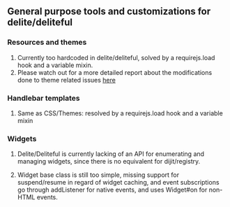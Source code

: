## General purpose tools and customizations for delite/deliteful

### Resources and themes
 
 1. Currently too hardcoded in delite/deliteful, solved by a requirejs.load hook and a variable mixin.
 2. Please watch out for a more detailed report about the modifications done to theme related issues [here](Themes.md)

### Handlebar templates

 1. Same as CSS/Themes: resolved by a requirejs.load hook and a variable mixin

### Widgets

 1. Delite/Deliteful is currently lacking of an API for enumerating and managing widgets, since there is no equivalent 
 for dijit/registry. 
 
 
 2. Widget base class is still too simple, missing support for suspend/resume in regard of widget caching, and event
 subscriptions go through addListener for native events, and uses Widget#on for non-HTML events.  
